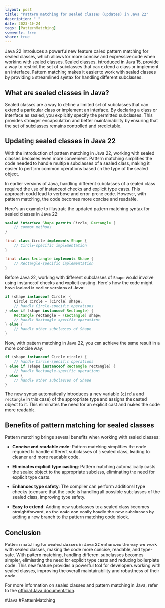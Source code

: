 ```yaml
---
layout: post
title: "Pattern matching for sealed classes (updates) in Java 22"
description: " "
date: 2023-10-24
tags: [PatternMatching]
comments: true
share: true
---
```


Java 22 introduces a powerful new feature called pattern matching for sealed classes, which allows for more concise and expressive code when working with sealed classes. Sealed classes, introduced in Java 15, provide a way to restrict the set of subclasses that can extend a class or implement an interface. Pattern matching makes it easier to work with sealed classes by providing a streamlined syntax for handling different subclasses.

## What are sealed classes in Java?

Sealed classes are a way to define a limited set of subclasses that can extend a particular class or implement an interface. By declaring a class or interface as sealed, you explicitly specify the permitted subclasses. This provides stronger encapsulation and better maintainability by ensuring that the set of subclasses remains controlled and predictable.

## Updating sealed classes in Java 22

With the introduction of pattern matching in Java 22, working with sealed classes becomes even more convenient. Pattern matching simplifies the code needed to handle multiple subclasses of a sealed class, making it easier to perform common operations based on the type of the sealed object.

In earlier versions of Java, handling different subclasses of a sealed class required the use of instanceof checks and explicit type casts. This approach could lead to verbose and error-prone code. However, with pattern matching, the code becomes more concise and readable.

Here's an example to illustrate the updated pattern matching syntax for sealed classes in Java 22:

```java
sealed interface Shape permits Circle, Rectangle {
    // common methods
}

final class Circle implements Shape {
    // Circle-specific implementation
}

final class Rectangle implements Shape {
    // Rectangle-specific implementation
}
```

Before Java 22, working with different subclasses of `Shape` would involve using instanceof checks and explicit casting. Here's how the code might have looked in earlier versions of Java:

```java
if (shape instanceof Circle) {
    Circle circle = (Circle) shape;
    // handle Circle-specific operations
} else if (shape instanceof Rectangle) {
    Rectangle rectangle = (Rectangle) shape;
    // handle Rectangle-specific operations
} else {
    // handle other subclasses of Shape
}
```

Now, with pattern matching in Java 22, you can achieve the same result in a more concise way:

```java
if (shape instanceof Circle circle) {
    // handle Circle-specific operations
} else if (shape instanceof Rectangle rectangle) {
    // handle Rectangle-specific operations
} else {
    // handle other subclasses of Shape
}
```

The new syntax automatically introduces a new variable (`circle` and `rectangle` in this case) of the appropriate type and assigns the casted object to it. This eliminates the need for an explicit cast and makes the code more readable.

## Benefits of pattern matching for sealed classes

Pattern matching brings several benefits when working with sealed classes:

- **Concise and readable code**: Pattern matching simplifies the code required to handle different subclasses of a sealed class, leading to cleaner and more readable code.

- **Eliminates explicit type casting**: Pattern matching automatically casts the sealed object to the appropriate subclass, eliminating the need for explicit type casts.

- **Enhanced type safety**: The compiler can perform additional type checks to ensure that the code is handling all possible subclasses of the sealed class, improving type safety.

- **Easy to extend**: Adding new subclasses to a sealed class becomes straightforward, as the code can easily handle the new subclasses by adding a new branch to the pattern matching code block.

## Conclusion

Pattern matching for sealed classes in Java 22 enhances the way we work with sealed classes, making the code more concise, readable, and type-safe. With pattern matching, handling different subclasses becomes simpler, eliminating the need for explicit type casts and reducing boilerplate code. This new feature provides a powerful tool for developers working with sealed classes, improving the overall maintainability and robustness of their code.

For more information on sealed classes and pattern matching in Java, refer to the [official Java documentation](https://docs.oracle.com/en/java/javase/15/language/pattern-matching-instanceof-operator.html).

\#Java \#PatternMatching